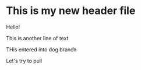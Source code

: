 # This is my new header file


Hello!

This is another line of text 

THis entered into dog branch 

Let's try to pull
